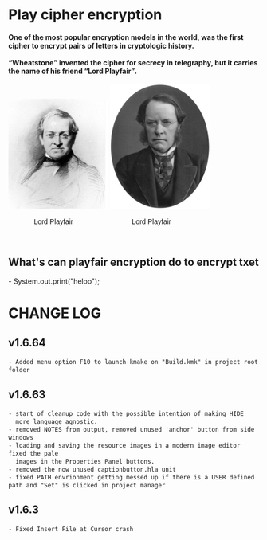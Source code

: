 
</head>
<body><div>
        <h1>Play cipher encryption</h1>
        <h4>One of the most popular encryption models in the world, was the first cipher to encrypt pairs of letters in cryptologic history. <br> 
            <br> <q>Wheatstone</q> invented the cipher for secrecy in telegraphy, but it carries the name of his friend <q>Lord Playfair</q>. </h4>
            <img src="440px-Wheatstone_Charles_drawing_1868.jpg" alt="Wheatstone" width="200" >
             <img src="Lyon_Playfair.jpg" alt="Lyon_Playfair" width="200" >
            <p style="margin-right:100px;">     &nbsp;&nbsp;&nbsp;&nbsp;&nbsp;&nbsp;&nbsp;&nbsp;&nbsp;&nbsp;&nbsp;&nbsp;<span style="font-family: 'Franklin Gothic Medium', 'Arial Narrow', Arial, sans-serif;"> Lord Playfair</span>  &nbsp;&nbsp;&nbsp;&nbsp;&nbsp;&nbsp;&nbsp;&nbsp;&nbsp;&nbsp;&nbsp;&nbsp;&nbsp;&nbsp;&nbsp;&nbsp;&nbsp;&nbsp;&nbsp;&nbsp;&nbsp;&nbsp;&nbsp;&nbsp;&nbsp;&nbsp;&nbsp;&nbsp; <span style="font-family: 'Franklin Gothic Medium', 'Arial Narrow', Arial, sans-serif;"> Lord Playfair </span> </p>
        </div>
        <br>
    </div>
        <h2>What's can playfair encryption do to encrypt txet</h2>
   - System.out.print("heloo");
</body>
</html>

# CHANGE LOG

## v1.6.64
	- Added menu option F10 to launch kmake on "Build.kmk" in project root folder

## v1.6.63
	- start of cleanup code with the possible intention of making HIDE
	  more language agnostic.
	- removed NOTES from output, removed unused 'anchor' button from side windows
	- loading and saving the resource images in a modern image editor fixed the pale
	  images in the Properties Panel buttons.
	- removed the now unused captionbutton.hla unit
	- fixed PATH envrionment getting messed up if there is a USER defined path and "Set" is clicked in project manager

## v1.6.3
	- Fixed Insert File at Cursor crash
	

